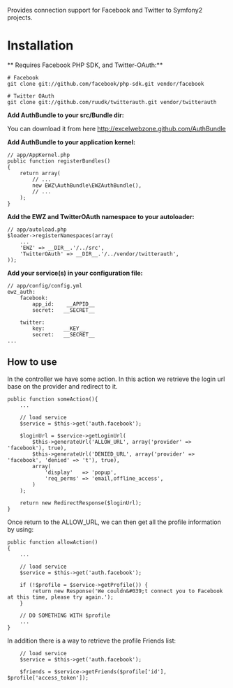 Provides connection support for Facebook and Twitter to Symfony2 projects.

Installation
============

** Requires Facebook PHP SDK, and Twitter-OAuth:**

    # Facebook
    git clone git://github.com/facebook/php-sdk.git vendor/facebook

    # Twitter OAuth
    git clone git://github.com/ruudk/twitterauth.git vendor/twitterauth


**Add AuthBundle to your src/Bundle dir:**

You can download it from here http://excelwebzone.github.com/AuthBundle

**Add AuthBundle to your application kernel:**

    // app/AppKernel.php
    public function registerBundles()
    {
        return array(
            // ...
            new EWZ\AuthBundle\EWZAuthBundle(),
            // ...
        );
    }

**Add the EWZ and TwitterOAuth namespace to your autoloader:**

    // app/autoload.php
    $loader->registerNamespaces(array(
        ...
        'EWZ' => __DIR__.'/../src',
        'TwitterOAuth' => __DIR__.'/../vendor/twitterauth',
    ));


**Add your service(s) in your configuration file:**

    // app/config/config.yml
    ewz_auth:
        facebook:
            app_id:    __APPID__
            secret:   __SECRET__

        twitter:
            key:      __KEY__
            secret:   __SECRET__
    ...
    

How to use
----------

In the controller we have some action. In this action we retrieve the login url base on the provider
and redirect to it. 

    public function someAction(){
        ...

        // load service
        $service = $this->get('auth.facebook');

        $loginUrl = $service->getLoginUrl(
            $this->generateUrl('ALLOW_URL', array('provider' => 'facebook'), true),
            $this->generateUrl('DENIED_URL', array('provider' => 'facebook', 'denied' => 't'), true),
            array(
                'display'   => 'popup',
                'req_perms' => 'email,offline_access',
            )
        );

        return new RedirectResponse($loginUrl);
    }

Once return to the ALLOW_URL, we can then get all the profile information by using:

    public function allowAction()
    {
        ...

        // load service
        $service = $this->get('auth.facebook');

        if (!$profile = $service->getProfile()) {
            return new Response('We couldn&#039;t connect you to Facebook at this time, please try again.');
        }

        // DO SOMETHING WITH $profile
        ...
    }

In addition there is a way to retrieve the profile Friends list:

        // load service
        $service = $this->get('auth.facebook');

        $friends = $service->getFriends($profile['id'], $profile['access_token']);

